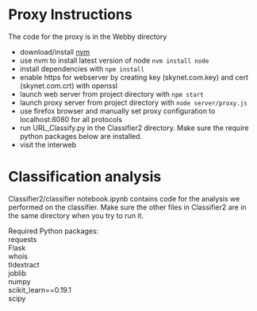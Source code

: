   
  
# Proxy Instructions
The code for the proxy is in the Webby directory
* download/install [nvm](https://github.com/creationix/nvm)
* use nvm to install latest version of node `nvm install node`
* install dependencies with `npm install`
* enable https for webserver by creating key (skynet.com.key) and cert (skynet.com.crt) with openssl
* launch web server from project directory with `npm start`
* launch proxy server from project directory with `node server/proxy.js`
* use firefox browser and manually set proxy configuration to localhost:8080 for all protocols
* run URL_Classify.py in the Classifier2 directory. Make sure the require python packages below are installed.
* visit the interweb

# Classification analysis  
Classifier2/classifier notebook.ipynb contains code for the analysis we performed on the classifier. Make sure the other files in Classifier2 are in the same directory when you try to run it.  
  
Required Python packages:  
requests  
Flask  
whois    
tldextract  
joblib  
numpy  
scikit_learn==0.19.1  
scipy  

